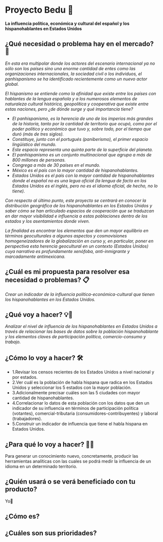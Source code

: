 # Proyecto Bedu 🧱

**La influencia política, económica y cultural del español y los hispanohablantes en Estados Unidos**

## ¿Qué necesidad o problema hay en el mercado? 🚀

_En esta era multipolar donde los actores del escenario internacional ya no sólo son los países sino una enorme cantidad de entes como las organizaciones internacionales, la sociedad civil o los individuos, el panhispanismo se ha identificado recientemente como un nuevo actor global._

_El hispanismo se entiende como la afinidad que existe entre los países con hablantes de la lengua española y a los numerosos elementos de naturaleza cultural histórica, geopolítica y cooperativa que existe entre estas naciones, pero ¿de dónde surge y qué importancia tiene?_

* _El panhispanismo, es la herencia de uno de los imperios más grandes de la historia, tanto por la cantidad de territorio que ocupó, como por el poder político y económico que tuvo y, sobre todo, por el tiempo que duró (más de tres siglos)._
* _Constituye, junto con el portugués (paniberismo), el primer espacio lingüístico del mundo._
* _Este espacio representa una quinta parte de la superficie del planeta._
* _El panhispanismo es un conjunto multinacional que agrupa a más de 800 millones de personas._
* _Congrega a más de 30 países en el mundo._
* _México es el país con la mayor cantidad de hispanohablantes._
* _Estados Unidos es el país con la mayor cantidad de hispanohablantes donde el español no es una legua oficial (la lengua de facto en los Estados Unidos es el inglés, pero no es el idioma oficial, de hecho, no lo tiene)._

_Con respecto al último punto, este proyecto se centrará en conocer la distribución geográfica de los hispanohablantes en los Estados Unidos y saber cómo se han articulado espacios de cooperación que se traduzcan en dar mayor visibilidad e influencia a estas poblaciones dentro de los estados y los asentamientos donde viven._

_La finalidad es encontrar los elementos que den un mayor equilibrio en términos geoculturales a algunos aspectos y cosmovisiones homogeneizadores de la globalización en curso y, en particular, poner en perspectiva esta herencia geocultural en un contexto (Estados Unidos) cuya narrativa es profundamente xenófoba, anti-inmigrante y marcadamente antimexicana._

## ¿Cuál es mi propuesta para resolver esa necesidad o problemas? 📋

_Crear un indicador de la influencia política-económica-cultural que tienen los hispanohablantes en los Estados Unidos._

## ¿Qué voy a hacer? 💡📌

_Analizar el nivel de influencia de los hispanohablantes en Estados Unidos a través de relacionar las bases de datos sobre la población hispanohablante y los elementos claves de participación política, comercio-consumo y trabajo._

## ¿Cómo lo voy a hacer? 🛠️

* 1.Revisar los censos recientes de los Estados Unidos a nivel nacional y por estados.
* 2.Ver cuál es la población de habla hispana que radica en los Estados Unidos y seleccionar los 5 estados con la mayor población.
* 3.Adicionalmente precisar cuáles son las 5 ciudades con mayor cantidad de hispanohablantes.
* 4.Correlacionar lo datos de esta población con los datos que den un indicador de su influencia en términos de participación política (votantes), comercial-tributaria (consumidores-contribuyentes) y laboral (trabajadores).
* 5.Construir un indicador de influencia que tiene el habla hispana en Estados Unidos.

## ¿Para qué lo voy a hacer? 📢🧭

Para generar un conocimiento nuevo, concretamente, producir las herramientas analíticas con las cuales se podrá medir la influencia de un idioma en un determinado territorio.

## ¿Quién usará o se verá beneficiado con tu producto?

Yo🤔

## ¿Cómo es?

## ¿Cuáles son sus prioridades?

